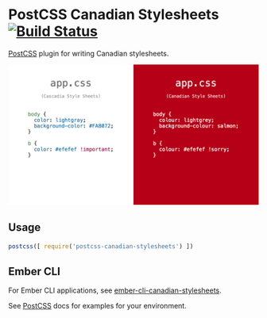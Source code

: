 # PostCSS Canadian Stylesheets [![Build Status](https://travis-ci.org/chancancode/postcss-canadian-stylesheets.svg)](https://travis-ci.org/chancancode/postcss-canadian-stylesheets)

[PostCSS] plugin for writing Canadian stylesheets.

[PostCSS]: https://github.com/postcss/postcss

![Canadian stylesheets](canadian-stylesheets.png)

## Usage

```js
postcss([ require('postcss-canadian-stylesheets') ])
```

## Ember CLI

For Ember CLI applications, see [ember-cli-canadian-stylesheets](https://github.com/chancancode/ember-cli-canadian-stylesheets).

See [PostCSS] docs for examples for your environment.
